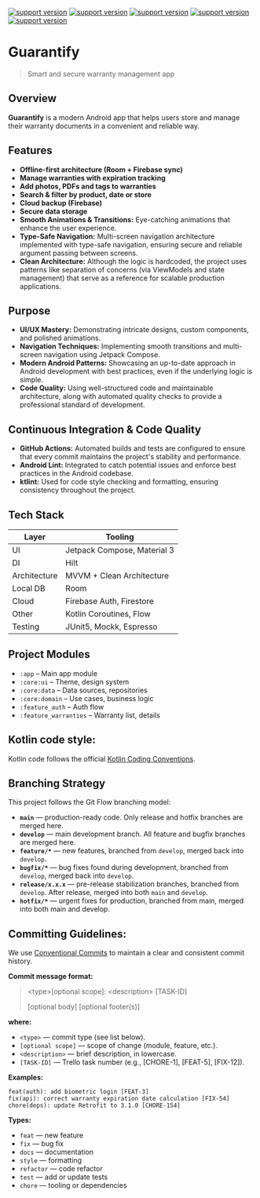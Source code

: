 [![support version](https://img.shields.io/badge/kotlin-2.2.0%2B-blueviolet.svg?style=flat&logo=kotlin&label=kotlin&labelColor=%23000&color=%23a97bff)](https://github.com/JetBrains/kotlin/releases/tag/v2.2.0)
[![support version](https://img.shields.io/badge/Compose-1.8.3%2B-blueviolet.svg?style=flat&logo=jetpackcompose&label=JCompose&labelColor=%23000&color=%234285F4)](https://developer.android.com/jetpack/androidx/releases/compose)
[![support version](https://img.shields.io/badge/Hilt-2.57.x%2B-blueviolet.svg?style=flat&logo=android&label=Hilt&labelColor=%23000&color=%234cc71e)](https://github.com/google/dagger/releases/tag/dagger-2.57.x)
[![support version](https://img.shields.io/badge/Room-2.7.x-blueviolet.svg?style=flat&logo=sqlite&logoColor=%23d085a0&label=Room&labelColor=%23000&color=%23d085a0)](https://developer.android.com/jetpack/androidx/releases/room)
[![support version](https://img.shields.io/badge/Retrofit-3.0.0-blueviolet.svg?style=flat&logo=postman&label=Retrofit&labelColor=%23000&color=%23FF6C37)](https://github.com/square/retrofit/releases/tag/3.0.0)

# Guarantify

> Smart and secure warranty management app

## Overview

**Guarantify** is a modern Android app that helps users store and manage their warranty documents in a convenient and reliable way.

## Features
- **Offline-first architecture (Room + Firebase sync)**
- **Manage warranties with expiration tracking**
- **Add photos, PDFs and tags to warranties**
- **Search & filter by product, date or store**
- **Cloud backup (Firebase)**
- **Secure data storage**
- **Smooth Animations & Transitions:** Eye-catching animations that enhance the user experience.
- **Type-Safe Navigation:** Multi-screen navigation architecture implemented with type-safe navigation, ensuring secure and reliable argument passing between screens.
- **Clean Architecture:** Although the logic is hardcoded, the project uses patterns like separation of concerns (via ViewModels and state management) that serve as a reference for scalable production applications.

## Purpose
- **UI/UX Mastery:** Demonstrating intricate designs, custom components, and polished animations.
- **Navigation Techniques:** Implementing smooth transitions and multi-screen navigation using Jetpack Compose.
- **Modern Android Patterns:** Showcasing an up-to-date approach in Android development with best practices, even if the underlying logic is simple.
- **Code Quality:** Using well-structured code and maintainable architecture, along with automated quality checks to provide a professional standard of development.

## Continuous Integration & Code Quality
- **GitHub Actions:** Automated builds and tests are configured to ensure that every commit maintains the project's stability and performance.
- **Android Lint:** Integrated to catch potential issues and enforce best practices in the Android codebase.
- **ktlint:** Used for code style checking and formatting, ensuring consistency throughout the project.

## Tech Stack
| Layer        | Tooling                     |
|--------------|-----------------------------|
| UI           | Jetpack Compose, Material 3 |
| DI           | Hilt                        |
| Architecture | MVVM + Clean Architecture   |
| Local DB     | Room                        |
| Cloud        | Firebase Auth, Firestore    |
| Other        | Kotlin Coroutines, Flow     |
| Testing      | JUnit5, Mockk, Espresso     |

## Project Modules

- `:app` – Main app module
- `:core:ui` – Theme, design system
- `:core:data` – Data sources, repositories
- `:core:domain` – Use cases, business logic
- `:feature_auth` – Auth flow
- `:feature_warranties` – Warranty list, details

## Kotlin code style:
Kotlin code follows the official [Kotlin Coding Conventions](https://kotlinlang.org/docs/coding-conventions.html).

## Branching Strategy
This project follows the Git Flow branching model:
- **`main`** — production-ready code. Only release and hotfix branches are merged here.
- **`develop`** — main development branch. All feature and bugfix branches are merged here.
- **`feature/*`** — new features, branched from `develop`, merged back into `develop`.
- **`bugfix/*`** — bug fixes found during development, branched from `develop`, merged back into `develop`.
- **`release/x.x.x`** — pre-release stabilization branches, branched from `develop`. After release, merged into both `main` and `develop`.
- **`hotfix/*`** — urgent fixes for production, branched from main, merged into both main and develop.

## Committing Guidelines:
We use [Conventional Commits](https://www.conventionalcommits.org/en/v1.0.0/) to maintain a clear and consistent commit history.

**Commit message format:**

> \<type>[optional scope]: \<description> [TASK-ID]
>
> [optional body]
> [optional footer(s)]

**where:**
- `<type>` — commit type (see list below).
- `[optional scope]` — scope of change (module, feature, etc.).
- `<description>` — brief description, in lowercase.
- `[TASK-ID]` — Trello task number (e.g., [CHORE-1], [FEAT-5], [FIX-12]).

**Examples:**

```
feat(auth): add biometric login [FEAT-3]
fix(api): correct warranty expiration date calculation [FIX-54]
chore(deps): update Retrofit to 3.1.0 [CHORE-154]
```

**Types:**
- `feat` — new feature
- `fix` — bug fix
- `docs` — documentation
- `style` — formatting
- `refactor` — code refactor
- `test` — add or update tests
- `chore` — tooling or dependencies
